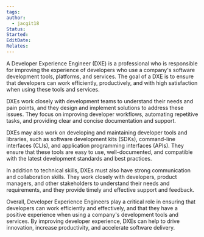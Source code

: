 ```yaml
---
tags: 
author:
  - jacgit18
Status: 
Started: 
EditDate: 
Relates:
---
```

A Developer Experience Engineer (DXE) is a professional who is responsible for improving the experience of developers who use a company's software development tools, platforms, and services. The goal of a DXE is to ensure that developers can work efficiently, productively, and with high satisfaction when using these tools and services.

DXEs work closely with development teams to understand their needs and pain points, and they design and implement solutions to address these issues. They focus on improving developer workflows, automating repetitive tasks, and providing clear and concise documentation and support.

DXEs may also work on developing and maintaining developer tools and libraries, such as software development kits (SDKs), command-line interfaces (CLIs), and application programming interfaces (APIs). They ensure that these tools are easy to use, well-documented, and compatible with the latest development standards and best practices.

In addition to technical skills, DXEs must also have strong communication and collaboration skills. They work closely with developers, product managers, and other stakeholders to understand their needs and requirements, and they provide timely and effective support and feedback.

Overall, Developer Experience Engineers play a critical role in ensuring that developers can work efficiently and effectively, and that they have a positive experience when using a company's development tools and services. By improving developer experience, DXEs can help to drive innovation, increase productivity, and accelerate software delivery.
